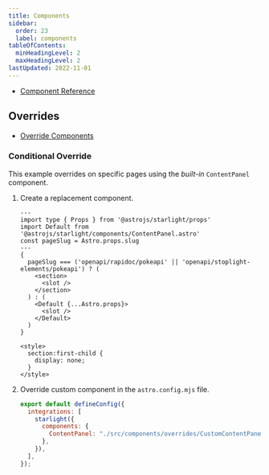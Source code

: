 ```yaml
---
title: Components
sidebar:
  order: 23
  label: components
tableOfContents:
  minHeadingLevel: 2
  maxHeadingLevel: 2
lastUpdated: 2022-11-01
---
```


- [Component Reference](https://starlight.astro.build/reference/overrides/)

## Overrides

- [Override Components](https://starlight.astro.build/guides/overriding-components/)

### Conditional Override

This example overrides on specific pages using the _built-in_ `ContentPanel` component.

1. Create a replacement component.

   ```astro title="src/components/overrides/CustomContentPanel.astro"
   ---
   import type { Props } from '@astrojs/starlight/props'
   import Default from '@astrojs/starlight/components/ContentPanel.astro'
   const pageSlug = Astro.props.slug
   ---
   {
     pageSlug === ('openapi/rapidoc/pokeapi' || 'openapi/stoplight-elements/pokeapi') ? (
       <section>
         <slot />
       </section>
     ) : (
       <Default {...Astro.props}>
         <slot />
       </Default>
     )
   }

   <style>
     section:first-child {
       display: none;
     }
   </style>
   ```
2. Override custom component in the `astro.config.mjs` file.

   ```js title="astro.config.mjs" ins={4-6} ins="ContentPanel" ins="CustomContentPanel.astro"
   export default defineConfig({
     integrations: [
       starlight({
         components: {
           ContentPanel: "./src/components/overrides/CustomContentPanel.astro",
         },
       }),
     ],
   });
   ```
